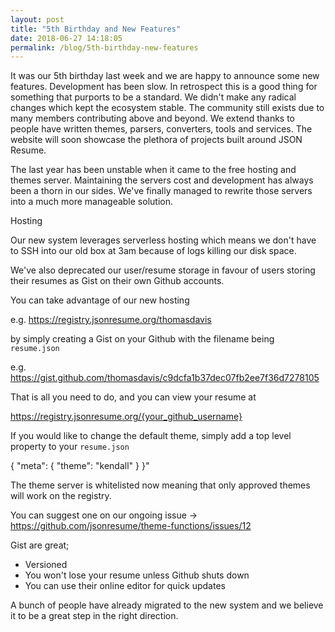 ```yaml
---
layout: post
title: "5th Birthday and New Features"
date: 2018-06-27 14:18:05
permalink: /blog/5th-birthday-new-features
---
```


It was our 5th birthday last week and we are happy to announce some new features. Development has been slow. In retrospect this is a good thing for something that purports to be a standard. We didn't make any radical changes which kept the ecosystem stable. The community still exists due to many members contributing above and beyond.  We extend thanks to people have written themes, parsers, converters, tools and services. The website will soon showcase the plethora of projects built around JSON Resume.

The last year has been unstable when it came to the free hosting and themes server. Maintaining the servers cost and development has always been a thorn in our sides. We've finally managed to rewrite those servers into a much more manageable solution.

Hosting

Our new system leverages serverless hosting which means we don't have to SSH into our old box at 3am because of logs killing our disk space.

We've also deprecated our user/resume storage in favour of users storing their resumes as Gist on their own Github accounts.

You can take advantage of our new hosting

e.g. https://registry.jsonresume.org/thomasdavis

by simply creating a Gist on your Github with the filename being `resume.json`

e.g. https://gist.github.com/thomasdavis/c9dcfa1b37dec07fb2ee7f36d7278105

That is all you need to do, and you can view your resume at

https://registry.jsonresume.org/{your_github_username}

If you would like to change the default theme, simply add a top level property to your `resume.json`

{ "meta": { "theme": "kendall" } }"

The theme server is whitelisted now meaning that only approved themes will work on the registry.

You can suggest one on our ongoing issue -> https://github.com/jsonresume/theme-functions/issues/12

Gist are great;

- Versioned
- You won't lose your resume unless Github shuts down
- You can use their online editor for quick updates

A bunch of people have already migrated to the new system and we believe it to be a great step in the right direction.
